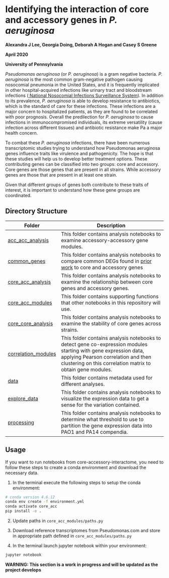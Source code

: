 # Identifying the interaction of core and accessory genes in *P. aeruginosa*

**Alexandra J Lee, Georgia Doing, Deborah A Hogan and Casey S Greene**

**April 2020**

**University of Pennsylvania**

_Pseudomonas aeruginosa_ (or _P. aeruginosa_) is a gram negative bacteria. _P. aeruginosa_ is the most common gram-negative pathogen causing nosocomial pneumonia in the United States, and it is frequently implicated in other hospital-acquired infections like urinary tract and bloodstream infections
 ([ National Nosocomial Infections Surveillance System](https://academic.oup.com/cid/article/41/6/848/2022258)).
 In addition to its prevalence, _P. aeruginosa_ is able to develop resistance to antibiotics, which is the standard of care for these infections.
 These infections are a major concern to hospitalized patients, as they are found to be correlated with poor prognosis. Overall the predilection for _P. aeruginosa_ to cause infections in immunocompromised individuals, its extreme versatility (cause infection across different tissues) and antibiotic resistance make Pa a major health concern.

To combat these _P. aeruginosa_ infections, there have been numerous transcriptomic studies trying to understand how Pseudomonas aeruginosa genes influence traits like virulence and pathogenicity.
The hope is that these studies will help us to develop better treatment options. These contributing genes can be classified into two groups: core and accessory.
Core genes are those genes that are present in all strains.
While accessory genes are those that are present in at least one strain.

Given that different groups of genes both contribute to these traits of interest, it is important to understand how these gene groups are coordinated.

## Directory Structure
| Folder | Description |
| --- | --- |
| [acc_acc_analysis](acc_acc_analysis) | This folder contains analysis notebooks to examine accessory-accessory gene modules.|
| [common_genes](common_genes) | This folder contains analysis notebooks to compare common DEGs found in [prior work](https://github.com/greenelab/generic-expression-patterns/blob/master/pseudomonas_analysis/2_identify_generic_genes_pathways.ipynb) to core and accessory genes|
| [core_acc_analysis](core_acc_analysis) | This folder contains analysis notebooks to examine the relationship between core genes and accessory genes.|
| [core_acc_modules](core_acc_modules) | This folder contains supporting functions that other notebooks in this repository will use.|
| [core_core_analysis](core_core_analysis) | This folder contains analysis notebooks to examine the stability of core genes across strains.|
| [correlation_modules](correlation_modules) | This folder contains analysis notebooks to detect gene co-expression modules starting with gene expression data, applying Pearson correlation and then clustering on this correlation matrix to obtain gene modules.|
| [data](data) | This folder contains metadata used for different analyses.|
| [explore_data](explore_data) | This folder contains analysis notebooks to visualize the expression data to get a sense for the variation contained.|
| [processing](processing) | This folder contains analysis notebooks to determine what threshold to use to partition the gene expression data into PAO1 and PA14 compendia.|


## Usage
If you want to run notebooks from core-accessory-interactome, you need to follow these steps to create a conda environment and download the necessary data.

1. In the terminal execute the following steps to setup the conda environment:
```bash
# conda version 4.6.12
conda env create -f environment.yml
conda activate core_acc
pip install -e .
```

2. Update paths in `core_acc_modules/paths.py`

3. Download reference transcriptomes from Pseudomonas.com and store in appropriate path defined in `core_acc_modules/paths.py`

4. In the terminal launch jupyter notebook within your environment:
```bash
jupyter notebook
```

**WARNING: This section is a work in progress and will be updated as the project develops**